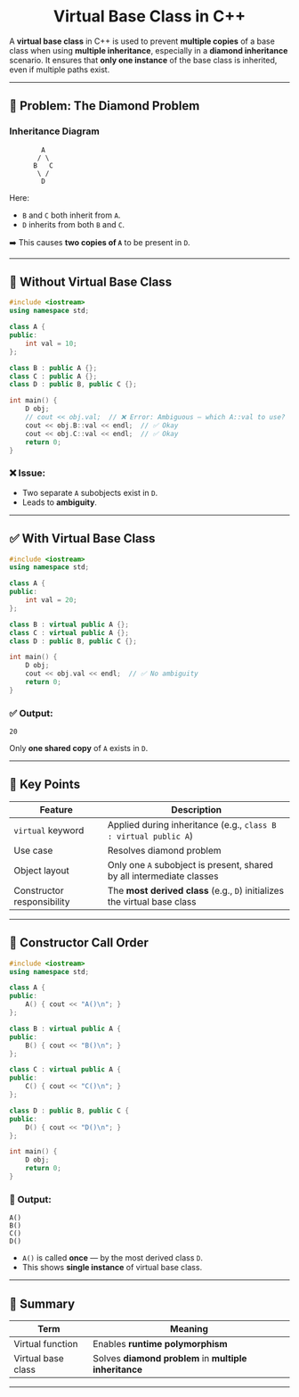 <h1 align="center"> Virtual Base Class in C++ </h1>

A **virtual base class** in C++ is used to prevent **multiple copies** of a base class when using **multiple inheritance**, especially in a **diamond inheritance** scenario. It ensures that **only one instance** of the base class is inherited, even if multiple paths exist.

---

## 🔷 Problem: The Diamond Problem

### Inheritance Diagram

```
        A
       / \
      B   C
       \ /
        D
```

Here:

* `B` and `C` both inherit from `A`.
* `D` inherits from both `B` and `C`.

➡️ This causes **two copies of `A`** to be present in `D`.

---

## 🔷 Without Virtual Base Class

```cpp
#include <iostream>
using namespace std;

class A {
public:
    int val = 10;
};

class B : public A {};
class C : public A {};
class D : public B, public C {};

int main() {
    D obj;
    // cout << obj.val;  // ❌ Error: Ambiguous — which A::val to use?
    cout << obj.B::val << endl;  // ✅ Okay
    cout << obj.C::val << endl;  // ✅ Okay
    return 0;
}
```

### ❌ Issue:

* Two separate `A` subobjects exist in `D`.
* Leads to **ambiguity**.

---

## ✅ With Virtual Base Class

```cpp
#include <iostream>
using namespace std;

class A {
public:
    int val = 20;
};

class B : virtual public A {};
class C : virtual public A {};
class D : public B, public C {};

int main() {
    D obj;
    cout << obj.val << endl;  // ✅ No ambiguity
    return 0;
}
```

### ✅ Output:

```
20
```

Only **one shared copy** of `A` exists in `D`.

---

## 🔷 Key Points

| Feature                    | Description                                                               |
| -------------------------- | ------------------------------------------------------------------------- |
| `virtual` keyword          | Applied during inheritance (e.g., `class B : virtual public A`)           |
| Use case                   | Resolves diamond problem                                                  |
| Object layout              | Only one `A` subobject is present, shared by all intermediate classes     |
| Constructor responsibility | The **most derived class** (e.g., `D`) initializes the virtual base class |

---

## 🔷 Constructor Call Order

```cpp
#include <iostream>
using namespace std;

class A {
public:
    A() { cout << "A()\n"; }
};

class B : virtual public A {
public:
    B() { cout << "B()\n"; }
};

class C : virtual public A {
public:
    C() { cout << "C()\n"; }
};

class D : public B, public C {
public:
    D() { cout << "D()\n"; }
};

int main() {
    D obj;
    return 0;
}
```

### 🧾 Output:

```
A()
B()
C()
D()
```

* `A()` is called **once** — by the most derived class `D`.
* This shows **single instance** of virtual base class.

---

## 🔷 Summary

| Term               | Meaning                                                |
| ------------------ | ------------------------------------------------------ |
| Virtual function   | Enables **runtime polymorphism**                       |
| Virtual base class | Solves **diamond problem** in **multiple inheritance** |

---

